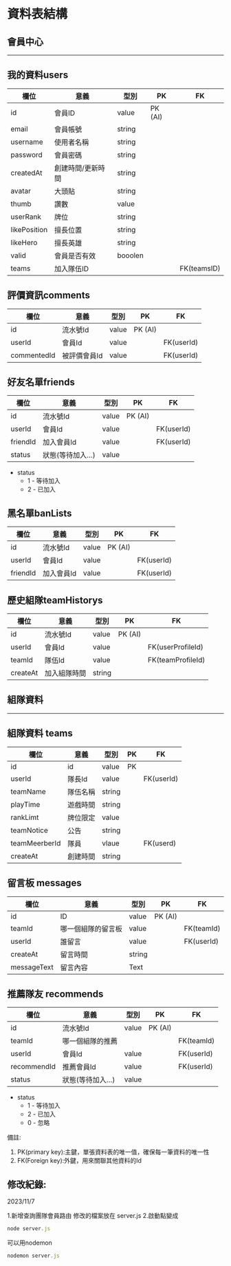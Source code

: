 # 資料表結構


## 會員中心

---

## 我的資料users

| 欄位 | 意義 | 型別 | PK | FK |
| --- | --- | --- | --- | --- |
| id | 會員ID | value | PK (AI) |  |
| email | 會員帳號 | string |  |  |
| username | 使用者名稱 | string |  |  |
| password | 會員密碼 | string |  |  |
| createdAt | 創建時間/更新時間 | string |  |  |
| avatar | 大頭貼 | string |  |  |
| thumb | 讚數 | value |  |  |
| userRank | 牌位 | string |  |  |
| likePosition | 擅長位置 | string |  |  |
| likeHero | 擅長英雄 | string |  |  |
| valid | 會員是否有效 | booolen |  |  |
| teams | 加入隊伍ID |  |  | FK(teamsID) |

## 評價資訊comments

| 欄位 | 意義 | 型別 | PK | FK |
| --- | --- | --- | --- | --- |
| id | 流水號Id | value | PK (AI) |  |
| userId | 會員Id | value |  | FK(userId) |
| commentedId | 被評價會員Id | value |  | FK(userId) |

## 好友名單friends

| 欄位 | 意義 | 型別 | PK | FK |
| --- | --- | --- | --- | --- |
| id | 流水號Id | value | PK (AI) |  |
| userId | 會員Id | value |  | FK(userId) |
| friendId | 加入會員Id | value |  | FK(userId) |
| status | 狀態(等待加入…) | value |  |  |
- status
    - 1 - 等待加入
    - 2 - 已加入

## 黑名單banLists

| 欄位 | 意義 | 型別 | PK | FK |
| --- | --- | --- | --- | --- |
| id | 流水號Id | value | PK (AI) |  |
| userId | 會員Id | value |  | FK(userId) |
| friendId | 加入會員Id | value |  | FK(userId) |

## 歷史組隊teamHistorys

| 欄位 | 意義 | 型別 | PK | FK |
| --- | --- | --- | --- | --- |
| id | 流水號Id | value | PK (AI) |  |
| userId | 會員Id | value |  | FK(userProfileId) |
| teamId | 隊伍Id | value |  | FK(teamProfileId) |
| createAt | 加入組隊時間 | string |  |  |

## 組隊資料

---

## 組隊資料 teams

| 欄位 | 意義 | 型別 | PK | FK |
| --- | --- | --- | --- | --- |
| id | id | value | PK |  |
| userId | 隊長Id | value |  | FK(userId) |
| teamName | 隊伍名稱 | string |  |  |
| playTime | 遊戲時間 | string |  |  |
| rankLimt | 牌位限定 | value |  |  |
| teamNotice | 公告 | string |  |  |
| teamMeerberId | 隊員 | vlaue |  | FK(userd) |
| createAt | 創建時間 | string |  |  |

## 留言板 messages

| 欄位 | 意義 | 型別 | PK | FK |
| --- | --- | --- | --- | --- |
| id | ID | value | PK (AI) |  |
| teamId | 哪一個組隊的留言板 | value |  | FK(teamId) |
| userId | 誰留言 | value |  | FK(userId) |
| createAt | 留言時間 | string |  |  |
| messageText | 留言內容 | Text |  |  |

## 推薦隊友 **recommends**

| 欄位 | 意義 | 型別 | PK | FK |
| --- | --- | --- | --- | --- |
| id | 流水號Id | value | PK (AI) |  |
| teamId | 哪一個組隊的推薦 |  |  | FK(teamId) |
| userId | 會員Id | value |  | FK(userId) |
| recommendId | 推薦會員Id | value |  | FK(userId) |
| status | 狀態(等待加入…) | value |  |  |
- status
    - 1 - 等待加入
    - 2 - 已加入
    - 0 - 忽略



備註:

1. PK(primary key):主鍵，單張資料表的唯一值，確保每一筆資料的唯一性
2. FK(Foreign key):外鍵，用來關聯其他資料的Id

## 修改紀錄:

2023/11/7

1.新增查詢團隊會員路由
修改的檔案放在 server.js
2.啟動點變成
```jsx
node server.js
```
可以用nodemon
```jsx
nodemon server.js
```
